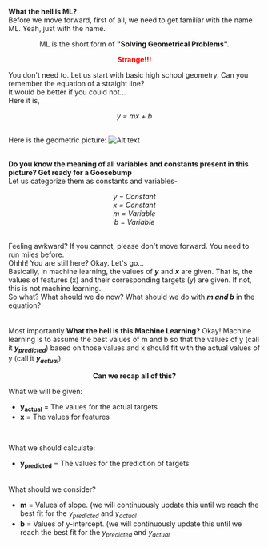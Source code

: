 **What the hell is ML?**<br>
Before we move forward, first of all, we need to get familiar with the name ML. Yeah, just with the name. 
<br>
<p align='center'>ML is the short form of <b>"Solving Geometrical Problems".</p></b>

<b><font color='red'><p align='center'>Strange!!!</p></font></b>
  
You don't need to.
Let us start with basic high school geometry.
Can you remember the equation of a straight line? 
<br>
It would be better if you could not...
<br>
Here it is,
<i><p align='center'>y = mx + b</p></i>
<br>
Here is the geometric picture:
![Alt text](https://github.com/Nasim-Ahmed71/Deep-Learning-Easy-Learn/blob/main/Introduction%20to%20ML/Images/Straight_line.png?raw=true)

<br>
<b>Do you know the meaning of all variables and constants present in this picture? Get ready for a Goosebump</b>
<br>
Let us categorize them as constants and variables-
<p align='center'><i>y = Constant</i><br>
<i>x = Constant</i><br>
<i>m = Variable</i><br>
<i>b = Variable</i><br></p>
<br>
Feeling awkward? If you cannot, please don't move forward. You need to run miles before.
<br>Ohhh! You are still here? Okay. Let's go...<br>
Basically, in machine learning, the values of <b><i>y</i></b> and <b><i>x</i></b> are given. That is, the values of features (x) and their corresponding targets (y) are given. If not, this is not machine learning.
<br>
So what? What should we do now? What should we do with <b><i>m and b</i></b> in the equation?<br>
<br>
<br>Most importantly <b>What the hell is this Machine Learning?</b>
Okay! Machine learning is to assume the best values of m and b so that the values of y (call it <b><i>y<sub>predicted</sub></i></b>) based on those values and x should fit with the actual values of y (call it <b><i>y<sub>actual</sub></i></b>).

<b><p align='center'>Can we recap all of this?</p></b>
What we will be given:
<br>
<ul>
  <li>
    <b>y<sub>actual</sub></b> = The values for the actual targets
  </li>
  <li>
    <b>x</b> = The values for features
  </li>
</ul>
<br>

What we should calculate:
<br>
<ul>
  <li>
    <b>y<sub>predicted</sub></b> = The values for the prediction of targets
  </li>
</ul>

<br>
What should we consider?
<ul>
  <li>
    <b>m</b> = Values of slope. (we will continuously update this until we reach the best fit for the <i>y<sub>predicted</sub></i> and <i>y<sub>actual</sub></i>
  </li>
  <li>
    <b>b</b> = Values of y-intercept. (we will continuously update this until we reach the best fit for the <i>y<sub>predicted</sub></i> and <i>y<sub>actual</sub></i>
  
  </li>
</ul>
